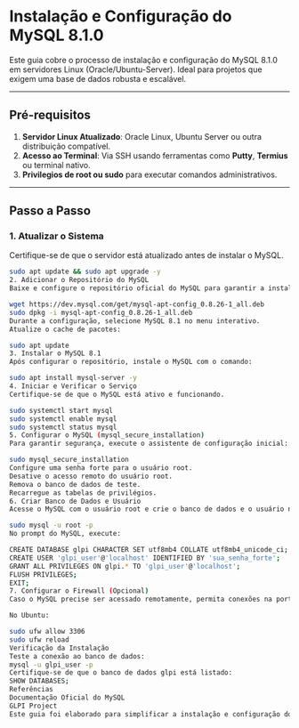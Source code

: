 # Instalação e Configuração do MySQL 8.1.0

Este guia cobre o processo de instalação e configuração do MySQL 8.1.0 em servidores Linux (Oracle/Ubuntu-Server). Ideal para projetos que exigem uma base de dados robusta e escalável.

---

## **Pré-requisitos**
1. **Servidor Linux Atualizado**: Oracle Linux, Ubuntu Server ou outra distribuição compatível.
2. **Acesso ao Terminal**: Via SSH usando ferramentas como **Putty**, **Termius** ou terminal nativo.
3. **Privilegios de root ou sudo** para executar comandos administrativos.

---

## **Passo a Passo**

### **1. Atualizar o Sistema**
Certifique-se de que o servidor está atualizado antes de instalar o MySQL.

```bash
sudo apt update && sudo apt upgrade -y
2. Adicionar o Repositório do MySQL
Baixe e configure o repositório oficial do MySQL para garantir a instalação da versão mais recente (8.1.0).

wget https://dev.mysql.com/get/mysql-apt-config_0.8.26-1_all.deb
sudo dpkg -i mysql-apt-config_0.8.26-1_all.deb
Durante a configuração, selecione MySQL 8.1 no menu interativo.
Atualize o cache de pacotes:

sudo apt update
3. Instalar o MySQL 8.1
Após configurar o repositório, instale o MySQL com o comando:

sudo apt install mysql-server -y
4. Iniciar e Verificar o Serviço
Certifique-se de que o MySQL está ativo e funcionando.

sudo systemctl start mysql
sudo systemctl enable mysql
sudo systemctl status mysql
5. Configurar o MySQL (mysql_secure_installation)
Para garantir segurança, execute o assistente de configuração inicial:

sudo mysql_secure_installation
Configure uma senha forte para o usuário root.
Desative o acesso remoto do usuário root.
Remova o banco de dados de teste.
Recarregue as tabelas de privilégios.
6. Criar Banco de Dados e Usuário
Acesse o MySQL com o usuário root e crie o banco de dados e o usuário necessários para o seu projeto (exemplo: GLPI).

sudo mysql -u root -p
No prompt do MySQL, execute:

CREATE DATABASE glpi CHARACTER SET utf8mb4 COLLATE utf8mb4_unicode_ci;
CREATE USER 'glpi_user'@'localhost' IDENTIFIED BY 'sua_senha_forte';
GRANT ALL PRIVILEGES ON glpi.* TO 'glpi_user'@'localhost';
FLUSH PRIVILEGES;
EXIT;
7. Configurar o Firewall (Opcional)
Caso o MySQL precise ser acessado remotamente, permita conexões na porta padrão 3306.

No Ubuntu:

sudo ufw allow 3306
sudo ufw reload
Verificação da Instalação
Teste a conexão ao banco de dados:
mysql -u glpi_user -p
Certifique-se de que o banco de dados glpi está listado:
SHOW DATABASES;
Referências
Documentação Oficial do MySQL
GLPI Project
Este guia foi elaborado para simplificar a instalação e configuração do MySQL 8.1.0, permitindo que você inicie seus projetos rapidamente. Caso encontre problemas, não hesite em buscar ajuda na comunidade MySQL.

